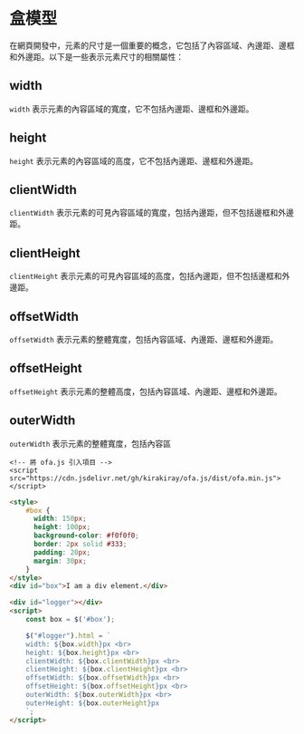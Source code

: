 # 盒模型

在網頁開發中，元素的尺寸是一個重要的概念，它包括了內容區域、內邊距、邊框和外邊距。以下是一些表示元素尺寸的相關屬性：

## width

`width` 表示元素的內容區域的寬度，它不包括內邊距、邊框和外邊距。

## height

`height` 表示元素的內容區域的高度，它不包括內邊距、邊框和外邊距。

## clientWidth

`clientWidth` 表示元素的可見內容區域的寬度，包括內邊距，但不包括邊框和外邊距。

## clientHeight

`clientHeight` 表示元素的可見內容區域的高度，包括內邊距，但不包括邊框和外邊距。

## offsetWidth

`offsetWidth` 表示元素的整體寬度，包括內容區域、內邊距、邊框和外邊距。

## offsetHeight

`offsetHeight` 表示元素的整體高度，包括內容區域、內邊距、邊框和外邊距。

## outerWidth

`outerWidth` 表示元素的整體寬度，包括內容區

<html-viewer>

```
<!-- 將 ofa.js 引入項目 -->
<script src="https://cdn.jsdelivr.net/gh/kirakiray/ofa.js/dist/ofa.min.js"></script>
```

```html
<style>
    #box {
      width: 150px;
      height: 100px;
      background-color: #f0f0f0;
      border: 2px solid #333;
      padding: 20px;
      margin: 30px;
    }
</style>
<div id="box">I am a div element.</div>

<div id="logger"></div>
<script>
    const box = $('#box');

    $("#logger").html = `
    width: ${box.width}px <br>
    height: ${box.height}px <br>
    clientWidth: ${box.clientWidth}px <br>
    clientHeight: ${box.clientHeight}px <br>
    offsetWidth: ${box.offsetWidth}px <br>
    offsetHeight: ${box.offsetHeight}px <br>
    outerWidth: ${box.outerWidth}px <br>
    outerHeight: ${box.outerHeight}px
    `;
</script>
```

</html-viewer>